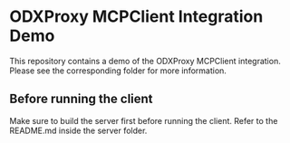 # ODXProxy MCPClient Integration Demo

This repository contains a demo of the ODXProxy MCPClient integration. Please see the corresponding folder for more information.

## Before running the client
Make sure to build the server first before running the client. Refer to the README.md inside the server folder.
